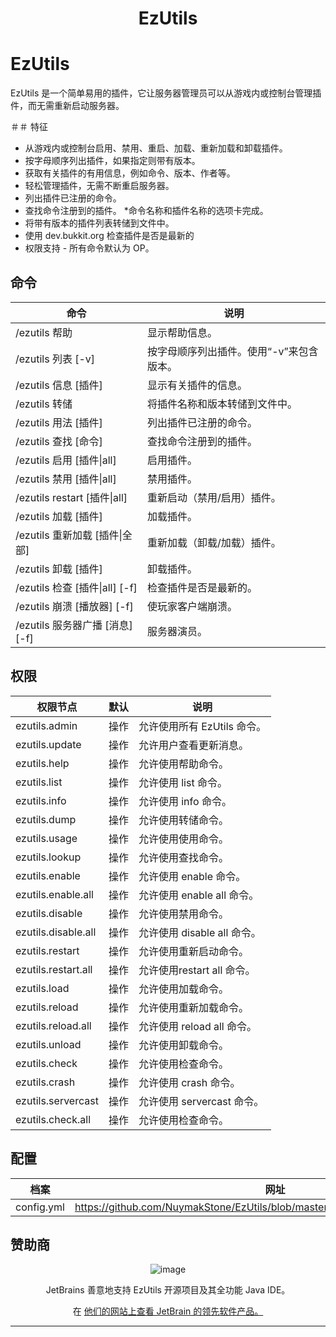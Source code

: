 <h1 align="center">EzUtils</h1>

# EzUtils

EzUtils 是一个简单易用的插件，它让服务器管理员可以从游戏内或控制台管理插件，而无需重新启动服务器。

＃＃ 特征
* 从游戏内或控制台启用、禁用、重启、加载、重新加载和卸载插件。
* 按字母顺序列出插件，如果指定则带有版本。
* 获取有关插件的有用信息，例如命令、版本、作者等。
* 轻松管理插件，无需不断重启服务器。
* 列出插件已注册的命令。
* 查找命令注册到的插件。
*命令名称和插件名称的选项卡完成。
* 将带有版本的插件列表转储到文件中。
* 使用 dev.bukkit.org 检查插件是否是最新的
* 权限支持 - 所有命令默认为 OP。

## 命令
|命令 |说明 |
| --------------- | ---------------- |
| /ezutils 帮助 |显示帮助信息。 |
| /ezutils 列表 [-v] |按字母顺序列出插件。使用“-v”来包含版本。 |
| /ezutils 信息 [插件] |显示有关插件的信息。 |
| /ezutils 转储 |将插件名称和版本转储到文件中。 |
| /ezutils 用法 [插件] |列出插件已注册的命令。 |
| /ezutils 查找 [命令] |查找命令注册到的插件。 |
| /ezutils 启用 [插件&#124;all] |启用插件。 |
| /ezutils 禁用 [插件&#124;all] |禁用插件。 |
| /ezutils restart [插件&#124;all] |重新启动（禁用/启用）插件。 |
| /ezutils 加载 [插件] |加载插件。 |
| /ezutils 重新加载 [插件&#124;全部] |重新加载（卸载/加载）插件。 |
| /ezutils 卸载 [插件] |卸载插件。 |
| /ezutils 检查 [插件&#124;all] [-f] |检查插件是否是最新的。 |
| /ezutils 崩溃 [播放器] [-f] |使玩家客户端崩溃。 |
| /ezutils 服务器广播 [消息] [-f] |服务器演员。 |

## 权限
|权限节点 |默认 |说明 |
| ------------------------- | ---------- | ---------------- |
| ezutils.admin |操作 |允许使用所有 EzUtils 命令。 |
| ezutils.update |操作 |允许用户查看更新消息。 |
| ezutils.help |操作 |允许使用帮助命令。 |
| ezutils.list |操作 |允许使用 list 命令。 |
| ezutils.info |操作 |允许使用 info 命令。 |
| ezutils.dump |操作 |允许使用转储命令。 |
| ezutils.usage |操作 |允许使用使用命令。 |
| ezutils.lookup |操作 |允许使用查找命令。 |
| ezutils.enable |操作 |允许使用 enable 命令。 |
| ezutils.enable.all |操作 |允许使用 enable all 命令。 |
| ezutils.disable |操作 |允许使用禁用命令。 |
| ezutils.disable.all |操作 |允许使用 disable all 命令。 |
| ezutils.restart |操作 |允许使用重新启动命令。 |
| ezutils.restart.all |操作 |允许使用restart all 命令。 |
| ezutils.load |操作 |允许使用加载命令。 |
| ezutils.reload |操作 |允许使用重新加载命令。 |
| ezutils.reload.all |操作 |允许使用 reload all 命令。 |
| ezutils.unload |操作 |允许使用卸载命令。 |
| ezutils.check |操作 |允许使用检查命令。 |
| ezutils.crash |操作 |允许使用 crash 命令。 |
| ezutils.servercast |操作 |允许使用 servercast 命令。 |
| ezutils.check.all |操作 |允许使用检查命令。 |

## 配置
|档案 |网址 |
| ----- | ------- |
| config.yml | https://github.com/NuymakStone/EzUtils/blob/master/src/main/resources/config.yml |

## 赞助商

<div style="text-align:center" markdown="1">

![image](https://raw.githubusercontent.com/NuymakStone/EzUtils/master/images/jetbrains_logo.png "JetBrains")

JetBrains 善意地支持 EzUtils 开源项目及其全功能 Java IDE。

在 <a href="http://www.jetbrains.com/">他们的网站上查看 JetBrain 的领先软件产品。</a>

---

